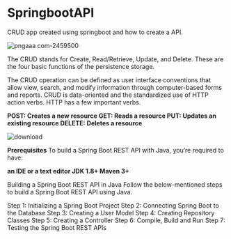 # SpringbootAPI
CRUD app created using springboot  and how to create a API.

![pngaaa com-2459500](https://github.com/Prabha-Chandran/SpringbootAPI/assets/138467924/60c2537e-c3ee-4947-9b9e-07fff6943c68)


The CRUD stands for Create, Read/Retrieve, Update, and Delete. These are the four basic functions of the persistence storage.

The CRUD operation can be defined as user interface conventions that allow view, search, and modify information through computer-based forms and reports. CRUD is data-oriented and the standardized use of HTTP action verbs. HTTP has a few important verbs.

**POST: Creates a new resource
GET: Reads a resource
PUT: Updates an existing resource
DELETE: Deletes a resource**

![download](https://github.com/Prabha-Chandran/SpringbootAPI/assets/138467924/b582d36e-13b6-4736-a777-70fee3bdc29a)

**Prerequisites**
To build a Spring Boot REST API with Java, you’re required to have:

**an IDE or a text editor
JDK 1.8+
Maven 3+**


Building a Spring Boot REST API in Java
Follow the below-mentioned steps to build a Spring Boot REST API using Java.

Step 1: Initializing a Spring Boot Project
Step 2: Connecting Spring Boot to the Database
Step 3: Creating a User Model
Step 4: Creating Repository Classes
Step 5: Creating a Controller
Step 6: Compile, Build and Run
Step 7: Testing the Spring Boot REST APIs
